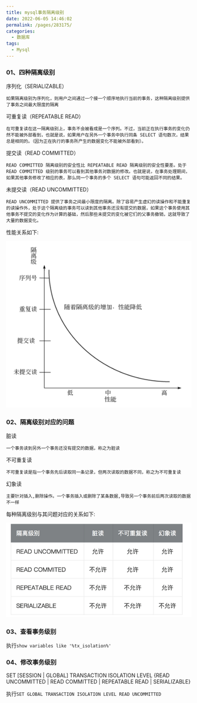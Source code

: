 ```yaml
---
title: mysql事务隔离级别
date: 2022-06-05 14:46:02
permalink: /pages/283175/
categories:
  - 数据库
tags:
  - Mysql
---
```


### 01、四种隔离级别
序列化（SERIALIZABLE）
```
如果隔离级别为序列化，则用户之间通过一个接一个顺序地执行当前的事务，这种隔离级别提供了事务之间最大限度的隔离
```


可重复读（REPEATABLE READ）
```
在可重复读在这一隔离级别上，事务不会被看成是一个序列。不过，当前正在执行事务的变化仍然不能被外部看到，也就是说，如果用户在另外一个事务中执行同条 SELECT 语句数次，结果总是相同的。（因为正在执行的事务所产生的数据变化不能被外部看到）。
```

提交读（READ COMMITTED）
```
READ COMMITTED 隔离级别的安全性比 REPEATABLE READ 隔离级别的安全性要差。处于 READ COMMITTED 级别的事务可以看到其他事务对数据的修改。也就是说，在事务处理期间，如果其他事务修改了相应的表，那么同一个事务的多个 SELECT 语句可能返回不同的结果。
```

未提交读（READ UNCOMMITTED）
```
READ UNCOMMITTED 提供了事务之间最小限度的隔离。除了容易产生虚幻的读操作和不能重复的读操作外，处于这个隔离级的事务可以读到其他事务还没有提交的数据，如果这个事务使用其他事务不提交的变化作为计算的基础，然后那些未提交的变化被它们的父事务撤销，这就导致了大量的数据变化。
```

性能关系如下:

![](./image/transaction02.png)


### 02、隔离级别对应的问题

脏读
```
一个事务读到另外一个事务还没有提交的数据，称之为脏读
```


不可重复读
```
不可重复读是指一个事务先后读取同一条记录，但两次读取的数据不同，称之为不可重复读
```


幻象读
```
主要针对插入,删除操作。一个事务插入或删除了某条数据,导致另一个事务前后两次读取的数据不一样
```

每种隔离级别与其问题对应的关系如下:

![](./image/transaction01.png)



### 03、查看事务级别
执行`show variables like '%tx_isolation%'`


### 04、修改事务级别

SET [SESSION | GLOBAL] TRANSACTION ISOLATION LEVEL {READ UNCOMMITTED | READ COMMITTED | REPEATABLE READ | SERIALIZABLE}

执行`SET GLOBAL TRANSACTION ISOLATION LEVEL READ UNCOMMITTED`